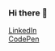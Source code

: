 ### Hi there 👋

[LinkedIn](https://www.linkedin.com/in/zehra-bekar-0b3855235/)
<br>
[CodePen](https://codepen.io/zehrabekar)
